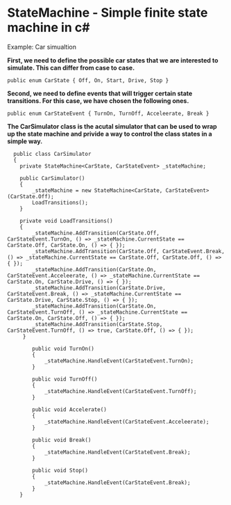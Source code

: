 # StateMachine - Simple finite state machine in c#
 
Example: Car simualtion

**First, we need to define the possible car states that we are interested to simulate. This can differ from case to case.**
  
  ```
  public enum CarState { Off, On, Start, Drive, Stop }
  
  ```
  
**Second, we need to define events that will trigger certain state transitions. For this case, we have chosen the following ones.**
  
  ```
  public enum CarStateEvent { TurnOn, TurnOff, Acceleerate, Break }
  ```
  
**The CarSimulator class is the acutal simulator that can be used to wrap up the state machine and privide a way to control the class states in a simple way.**

```
  public class CarSimulator
  {
    private StateMachine<CarState, CarStateEvent> _stateMachine;

    public CarSimulator()
    {
        _stateMachine = new StateMachine<CarState, CarStateEvent>(CarState.Off); 
        LoadTransitions();
    }

    private void LoadTransitions()
    { 
        _stateMachine.AddTransition(CarState.Off, CarStateEvent.TurnOn, () => _stateMachine.CurrentState == CarState.Off, CarState.On, () => { });
        _stateMachine.AddTransition(CarState.Off, CarStateEvent.Break, () => _stateMachine.CurrentState == CarState.Off, CarState.Off, () => { });
        _stateMachine.AddTransition(CarState.On, CarStateEvent.Acceleerate, () => _stateMachine.CurrentState == CarState.On, CarState.Drive, () => { }); 
        _stateMachine.AddTransition(CarState.Drive, CarStateEvent.Break, () => _stateMachine.CurrentState == CarState.Drive, CarState.Stop, () => { });
        _stateMachine.AddTransition(CarState.On, CarStateEvent.TurnOff, () => _stateMachine.CurrentState == CarState.On, CarState.Off, () => { });
        _stateMachine.AddTransition(CarState.Stop, CarStateEvent.TurnOff, () => true, CarState.Off, () => { });
     }

        public void TurnOn()
        {
            _stateMachine.HandleEvent(CarStateEvent.TurnOn);
        }

        public void TurnOff()
        {
            _stateMachine.HandleEvent(CarStateEvent.TurnOff);
        }

        public void Accelerate()
        {
            _stateMachine.HandleEvent(CarStateEvent.Acceleerate);
        }

        public void Break()
        {
            _stateMachine.HandleEvent(CarStateEvent.Break);
        }

        public void Stop()
        {
            _stateMachine.HandleEvent(CarStateEvent.Break);
        }
    }

```
